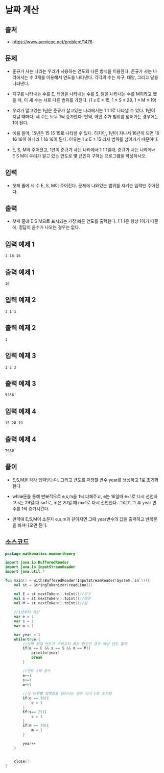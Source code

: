 # 날짜 계산

## 출처

* https://www.acmicpc.net/problem/1476

## 문제

* 준규가 사는 나라는 우리가 사용하는 연도와 다른 방식을 이용한다. 준규가 사는 나라에서는 수 3개를 이용해서 연도를 나타낸다. 각각의 수는 지구, 태양, 그리고 달을 나타낸다.

* 지구를 나타내는 수를 E, 태양을 나타내는 수를 S, 달을 나타내는 수를 M이라고 했을 때, 이 세 수는 서로 다른 범위를 가진다. (1 ≤ E ≤ 15, 1 ≤ S ≤ 28, 1 ≤ M ≤ 19)

* 우리가 알고있는 1년은 준규가 살고있는 나라에서는 1 1 1로 나타낼 수 있다. 1년이 지날 때마다, 세 수는 모두 1씩 증가한다. 만약, 어떤 수가 범위를 넘어가는 경우에는 1이 된다.

* 예를 들어, 15년은 15 15 15로 나타낼 수 있다. 하지만, 1년이 지나서 16년이 되면 16 16 16이 아니라 1 16 16이 된다. 이유는 1 ≤ E ≤ 15 라서 범위를 넘어가기 때문이다.

* E, S, M이 주어졌고, 1년이 준규가 사는 나라에서 1 1 1일때, 준규가 사는 나라에서 E S M이 우리가 알고 있는 연도로 몇 년인지 구하는 프로그램을 작성하시오.

## 입력

* 첫째 줄에 세 수 E, S, M이 주어진다. 문제에 나와있는 범위를 지키는 입력만 주어진다.

## 출력

* 첫째 줄에 E S M으로 표시되는 가장 빠른 연도를 출력한다. 1 1 1은 항상 1이기 때문에, 정답이 음수가 나오는 경우는 없다.

## 입력 예제 1

```
1 16 16
```

## 출력 예제 1

```
16
```

## 입력 예제 2

```
1 1 1
```

## 출력 예제 2

```
1
```

## 입력 예제 3

```
1 2 3
```

## 출력 예제 3

```
5266
```

## 입력 예제 4

```
15 28 19
```

## 출력 예제 4

```
7980
```

## 풀이

* E,S,M을 각각 입력받는다. 그리고 년도를 저장할 변수 year를 생성하고 1로 초기화한다.

* while문을 통해 반복적으로 e,s,m을 1씩 더해주고, e는 16일때 e=1로 다시 선언하고 s는 29일 때 s=1로,  m은 20일 때 m=1로 다시 선언한다. 그리고 그 후 year 변수를 1씩 증가시킨다.

* 만약에 E,S,M이 소문자 e,s,m과 같아지면 그때 year변수의 값을 출력하고 반복문을 빠져나오면 된다.
## 소스코드

```kotlin
package mathematics.numbertheory

import java.io.BufferedReader
import java.io.InputStreamReader
import java.util.*

fun main() = with(BufferedReader(InputStreamReader(System.`in`))){
    val st = StringTokenizer(readLine())

    val E = st.nextToken().toInt()//지구
    val S = st.nextToken().toInt()//태양
    val M = st.nextToken().toInt()//달
    
    //1년부터 계산
    var e = 1
    var s = 1
    var m = 1

    var year = 1
    while(true){
        //만약 현재 연도가 구하고자 하는 연도인 경우 해당 년도 출력
        if(e == E && s == S && m == M){
            println(year)
            break
        }

        //연도 1씩 증가
        e+=1
        s+=1
        m+=1
        
        //각 단위별 최댓값을 넘어서는 경우 다시 1로 초기화
        if(e == 16){
            e = 1
        }
        if(s== 29){
            s = 1
        }
        if(m == 20){
            m = 1
        }

        year++
    }


    close()
}
```

